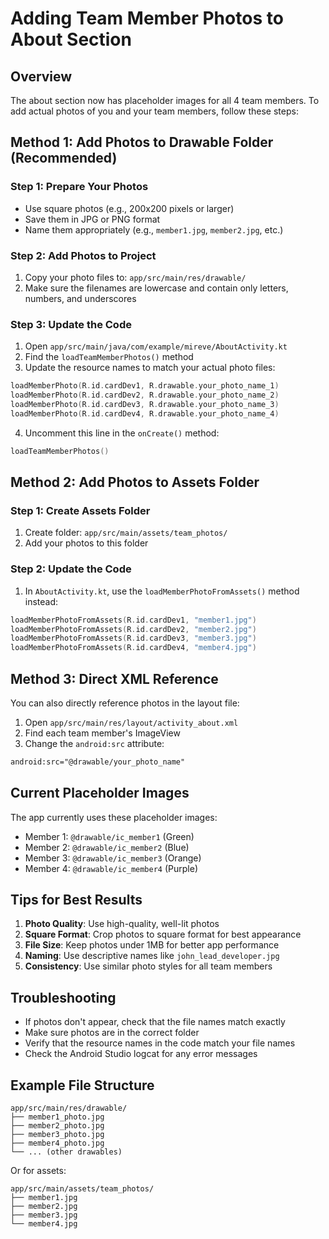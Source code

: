# Adding Team Member Photos to About Section

## Overview

The about section now has placeholder images for all 4 team members. To add actual photos of you and your team members, follow these steps:

## Method 1: Add Photos to Drawable Folder (Recommended)

### Step 1: Prepare Your Photos

- Use square photos (e.g., 200x200 pixels or larger)
- Save them in JPG or PNG format
- Name them appropriately (e.g., `member1.jpg`, `member2.jpg`, etc.)

### Step 2: Add Photos to Project

1. Copy your photo files to: `app/src/main/res/drawable/`
2. Make sure the filenames are lowercase and contain only letters, numbers, and underscores

### Step 3: Update the Code

1. Open `app/src/main/java/com/example/mireve/AboutActivity.kt`
2. Find the `loadTeamMemberPhotos()` method
3. Update the resource names to match your actual photo files:

```kotlin
loadMemberPhoto(R.id.cardDev1, R.drawable.your_photo_name_1)
loadMemberPhoto(R.id.cardDev2, R.drawable.your_photo_name_2)
loadMemberPhoto(R.id.cardDev3, R.drawable.your_photo_name_3)
loadMemberPhoto(R.id.cardDev4, R.drawable.your_photo_name_4)
```

4. Uncomment this line in the `onCreate()` method:

```kotlin
loadTeamMemberPhotos()
```

## Method 2: Add Photos to Assets Folder

### Step 1: Create Assets Folder

1. Create folder: `app/src/main/assets/team_photos/`
2. Add your photos to this folder

### Step 2: Update the Code

1. In `AboutActivity.kt`, use the `loadMemberPhotoFromAssets()` method instead:

```kotlin
loadMemberPhotoFromAssets(R.id.cardDev1, "member1.jpg")
loadMemberPhotoFromAssets(R.id.cardDev2, "member2.jpg")
loadMemberPhotoFromAssets(R.id.cardDev3, "member3.jpg")
loadMemberPhotoFromAssets(R.id.cardDev4, "member4.jpg")
```

## Method 3: Direct XML Reference

You can also directly reference photos in the layout file:

1. Open `app/src/main/res/layout/activity_about.xml`
2. Find each team member's ImageView
3. Change the `android:src` attribute:

```xml
android:src="@drawable/your_photo_name"
```

## Current Placeholder Images

The app currently uses these placeholder images:

- Member 1: `@drawable/ic_member1` (Green)
- Member 2: `@drawable/ic_member2` (Blue)
- Member 3: `@drawable/ic_member3` (Orange)
- Member 4: `@drawable/ic_member4` (Purple)

## Tips for Best Results

1. **Photo Quality**: Use high-quality, well-lit photos
2. **Square Format**: Crop photos to square format for best appearance
3. **File Size**: Keep photos under 1MB for better app performance
4. **Naming**: Use descriptive names like `john_lead_developer.jpg`
5. **Consistency**: Use similar photo styles for all team members

## Troubleshooting

- If photos don't appear, check that the file names match exactly
- Make sure photos are in the correct folder
- Verify that the resource names in the code match your file names
- Check the Android Studio logcat for any error messages

## Example File Structure

```
app/src/main/res/drawable/
├── member1_photo.jpg
├── member2_photo.jpg
├── member3_photo.jpg
├── member4_photo.jpg
└── ... (other drawables)
```

Or for assets:

```
app/src/main/assets/team_photos/
├── member1.jpg
├── member2.jpg
├── member3.jpg
└── member4.jpg
```

